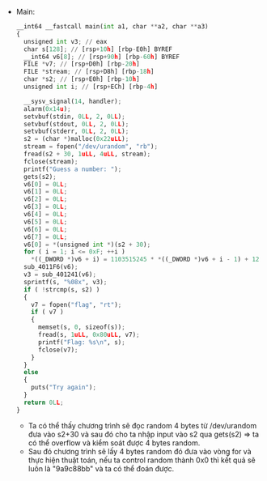 - Main:
    
    ```python
    __int64 __fastcall main(int a1, char **a2, char **a3)
    {
      unsigned int v3; // eax
      char s[128]; // [rsp+10h] [rbp-E0h] BYREF
      __int64 v6[8]; // [rsp+90h] [rbp-60h] BYREF
      FILE *v7; // [rsp+D0h] [rbp-20h]
      FILE *stream; // [rsp+D8h] [rbp-18h]
      char *s2; // [rsp+E0h] [rbp-10h]
      unsigned int i; // [rsp+ECh] [rbp-4h]
    
      __sysv_signal(14, handler);
      alarm(0x14u);
      setvbuf(stdin, 0LL, 2, 0LL);
      setvbuf(stdout, 0LL, 2, 0LL);
      setvbuf(stderr, 0LL, 2, 0LL);
      s2 = (char *)malloc(0x22uLL);
      stream = fopen("/dev/urandom", "rb");
      fread(s2 + 30, 1uLL, 4uLL, stream);
      fclose(stream);
      printf("Guess a number: ");
      gets(s2);
      v6[0] = 0LL;
      v6[1] = 0LL;
      v6[2] = 0LL;
      v6[3] = 0LL;
      v6[4] = 0LL;
      v6[5] = 0LL;
      v6[6] = 0LL;
      v6[7] = 0LL;
      v6[0] = *(unsigned int *)(s2 + 30);
      for ( i = 1; i <= 0xF; ++i )
        *((_DWORD *)v6 + i) = 1103515245 * *((_DWORD *)v6 + i - 1) + 12345;
      sub_4011F6(v6);
      v3 = sub_401241(v6);
      sprintf(s, "%08x", v3);
      if ( !strcmp(s, s2) )
      {
        v7 = fopen("flag", "rt");
        if ( v7 )
        {
          memset(s, 0, sizeof(s));
          fread(s, 1uLL, 0x80uLL, v7);
          printf("Flag: %s\n", s);
          fclose(v7);
        }
      }
      else
      {
        puts("Try again");
      }
      return 0LL;
    }
    ```
    
    - Ta có thể thấy chương trình sẽ đọc random 4 bytes từ /dev/urandom đưa vào s2+30 và sau đó cho ta nhập input vào s2 qua gets(s2) ⇒ ta có thể overflow và kiểm soát được 4 bytes random.
    - Sau đó chương trình sẽ lấy 4 bytes random đó đưa vào vòng for và thực hiện thuật toán, nếu ta control random thành 0x0 thì kết quả sẽ luôn là "9a9c88bb" và ta có thể đoán được.
